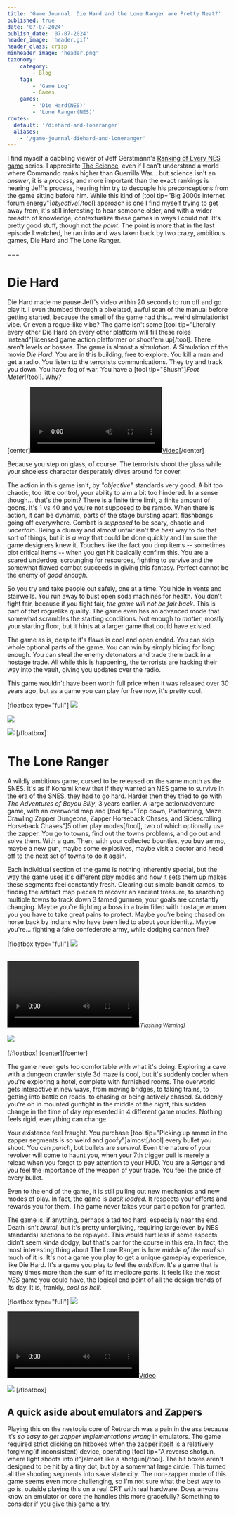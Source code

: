 ```yaml
---
title: 'Game Journal: Die Hard and the Lone Ranger are Pretty Neat?'
published: true
date: '07-07-2024'
publish_date: '07-07-2024'
header_image: 'header.gif'
header_class: crisp
minheader_image: 'header.png'
taxonomy:
    category:
        - Blog
    tag:
        - 'Game Log'
        - Games
    games:
        - 'Die Hard(NES)'
        - 'Lone Ranger(NES)'
routes: 
  default: '/diehard-and-loneranger'
  aliases:
    - '/game-journal-diehard-and-loneranger'
---
```


I find myself a dabbling viewer of Jeff Gerstmann's [Ranking of Every NES game](https://www.youtube.com/watch?v=46AjLP33meU&list=PLDKeuvgV0sxZ_xs4zUvQcMEV-LTjSf-Ok) series. I appreciate [The Science](https://8bitnintendo.science/), even if I can't understand a world where Commando ranks higher than Guerrilla War... but science isn't an *answer*, it is a *process*, and more important than the exact rankings is hearing Jeff's process, hearing him try to decouple his preconceptions from the game sitting before him. While this kind of [tool tip="Big 2000s internet forum energy"]*objective*[/tool] approach is one I find myself trying to get away from, it's still interesting to hear someone older, and with a wider breadth of knowledge, contextualize these games in ways I could not. It's pretty good stuff, though not *the point*. The point is more that in the last episode I watched, he ran into and was taken back by two crazy, ambitious games, Die Hard and The Lone Ranger.

===

# Die Hard

Die Hard made me pause Jeff's video within 20 seconds to run off and go play it. I even thumbed through a pixelated, awful scan of the manual before getting started, because the smell of the game had this... weird simulationist vibe. Or even a rogue-like vibe? The game isn't some [tool tip="Literally every other Die Hard on every other platform will fill these roles instead"]licensed game action platformer or shoot'em up[/tool]. There aren't levels or bosses. The game is almost a *simulation*. A Simulation of the movie *Die Hard*. You are in this building, free to explore. You kill a man and get a radio. You listen to the terrorists communications. They try and track you down. You have fog of war. You have a [tool tip="Shush"]*Foot Meter*[/tool]. Why?

[center][![](diehardaction.webm?loop=1&controls=0&autoplay=1)](diehardactionLarge.webm)[/center]

Because you step on glass, of course. The terrorists shoot the glass while your shoeless character desperately dives around for cover.

The action in this game isn't, by *"objective"* standards very good. A bit too chaotic, too little control, your ability to aim a bit too hindered. In a sense though... that's the point? There is a finite time limit, a finite amount of goons. It's 1 vs 40 and you're not supposed to be rambo. When there is action, it can be dynamic, parts of the stage bursting apart, flashbangs going off everywhere. Combat is *supposed* to be scary, chaotic and *uncertain*. Being a clumsy and almost unfair isn't the *best* way to do that sort of things, but it is *a way* that could be done quickly and I'm sure the game designers knew it. Touches like the fact you drop items -- sometimes plot critical items -- when you get hit basically confirm this. You are a scared underdog, scrounging for resources, fighting to survive and the somewhat flawed combat succeeds in giving this fantasy. Perfect cannot be the enemy of *good enough*.

So you try and take people out safely, one at a time. You hide in vents and stairwells. You run away to bust open soda machines for health. You don't fight fair, because if you fight fair, *the game will not be fair back*. This is part of that roguelike quality. The game even has an advanced mode that somewhat scrambles the starting conditions. Not enough to *matter*, mostly your starting floor, but it hints at a larger game that could have existed.

The game as is, despite it's flaws is cool and open ended. You can skip whole optional parts of the game. You can win by simply hiding for long enough. You can steal the enemy detonators and trade them back in a hostage trade. All while this is happening, the terrorists are hacking their way into the vault, giving you updates over the radio.

This game wouldn't have been worth full price when it was released over 30 years ago, but as a game you can play for free now, it's pretty cool.

[floatbox type="full"]
![](diehard1.png?lightbox) 

![](diehard2.png?lightbox)

![](diehard3.png?lightbox) 
[/floatbox]

# The Lone Ranger

A wildly ambitious game, cursed to be released on the same month as the SNES. It's as if Konami knew that if they wanted an NES game to survive in the era of the SNES, they had to go hard. Harder then they tried to go with *The Adventures of Bayou Billy*, 3 years earlier. A large action/adventure game, with an overworld map and [tool tip="Top down, Platforming, Maze Crawling Zapper Dungeons, Zapper Horseback Chases, and Sidescrolling Horseback Chases"]5 other play modes[/tool], two of which optionally use the zapper. You go to towns, find out the towns problems, and go out and solve them. With a gun. Then, with your collected bounties, you buy ammo, maybe a new gun, maybe some explosives, maybe visit a doctor and head off to the next set of towns to do it again.

Each individual section of the game is nothing inherently special, but the way the game uses it's different play modes and how it sets them up makes these segments feel constantly fresh. Clearing out simple bandit camps, to finding the artifact map pieces to recover an ancient treasure, to searching multiple towns to track down 3 famed gunmen, your goals are constantly changing. Maybe you're fighting a boss in a train filled with hostage women you you have to take great pains to protect. Maybe you're being chased on horse back by indians who have been lied to about your identity. Maybe you're... fighting a fake confederate army, while dodging cannon fire?

[floatbox type="full"]
![](lr1.png?lightbox)<br><br>

![](lrhorse.webm?loop=1&controls=1&class=mmw)<small>*(Flashing Warning)*</small>

![](lr2.png?lightbox)<br><br>
[/floatbox]
[center][/center]

The game never gets too comfortable with what it's doing. Exploring a cave with a dungeon crawler style 3d maze is cool, but it's suddenly cooler when you're exploring a hotel, complete with furnished rooms. The overworld gets interactive in new ways, from moving bridges, to taking trains, to getting into battle on roads, to chasing or being actively chased. Suddenly you're on in mounted gunfight in the middle of the night, this sudden change in the time of day represented in 4 different game modes. Nothing feels rigid, everything can change.

Your existence feel fraught. You purchase [tool tip="Picking up ammo in the zapper segments is so weird and goofy"]almost[/tool] every bullet you shoot. You can *punch*, but bullets are *survival*. Even the nature of your revolver will come to haunt you, when your 7th trigger pull is merely a reload when you forgot to pay attention to your HUD. You are a *Ranger* and you feel the importance of the weapon of your trade. You feel the price of every bullet.

Even to the end of the game, it is still pulling out new mechanics and new modes of play. In fact, the game is *back loaded*. It respects your efforts and rewards you for them. The game never takes your participation for granted.

The game is, if anything, perhaps a tad too hard, especially near the end. Death isn't *brutal*, but it's pretty unforgiving, requiring large(even by NES standards) sections to be replayed. This would hurt less if some aspects didn't seem kinda dodgy, but that's par for the course in this era. In fact, the most interesting thing about The Lone Ranger is how *middle of the road* so much of it is. It's not a game you play to get a unique gameplay experience, like Die Hard. It's a game you play to feel the *ambition*. It's a game that is many times more than the sum of its mediocre parts. It feels like the *most NES* game you could have, the logical end point of all the design trends of its day. It is, frankly, *cool as hell*.

[floatbox type="full"]
![](lr3.png?lightbox)

[![](whoareyou.webm?loop=1&controls=0&autoplay=1&class=mmw)](whoareyoufull.webm)

![](lr4.png?lightbox)
[/floatbox]

## A quick aside about emulators and Zappers

Playing this on the nestopia core of Retroarch was a pain in the ass because it's *so easy to get zapper implementations wrong* in emulators. The game required strict clicking on hitboxes when the zapper itself is a relatively forgiving(if inconsistent) device, operating [tool tip="A reverse shotgun, where light shoots into it"]almost like a shotgun[/tool]. The hit boxes aren't designed to be hit by a tiny dot, but by a somewhat large circle. This turned all the shooting segments into save state city. The non-zapper mode of this game seems even more challenging, so I'm not sure what the best way to go is, outside playing this on a real CRT with real hardware. Does anyone know an emulator or core the handles this more gracefully? Something to consider if you give this game a try.